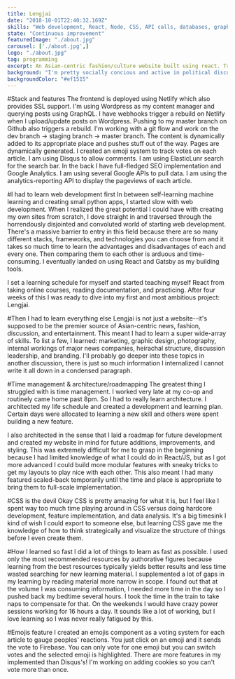 ```yaml
---
title: Lengjai
date: "2018-10-01T22:40:32.169Z"
skills: "Web development, React, Node, CSS, API calls, databases, graphic design, photography, writing, politics, too many to list"
state: "Continuous improvement"
featuredImage: "./about.jpg"
carousel: ['./about.jpg',]
logo: "./about.jpg"
tag: programming
excerpt: An Asian-centric fashion/culture website built using react. Trying to change the world one step at a time.
background: "I'm pretty socially concious and active in political discussions. I wanted to create my own platform to change the conversation."
backgroundColor: "#ef1515"
---
```


#Stack and features
The frontend is deployed using Netlify which also provides SSL support. I'm using Wordpress as my content manager and querying posts using GraphQL. I have webhooks trigger a rebuild on Netlify when I upload/update posts on Wordpress. Pushing to my master branch on Github also triggers a rebuild. I'm working with a git flow and work on the dev branch -> staging branch -> master branch. The content is dynamically added to its appropriate place and pushes stuff out of the way. Pages are dynamically generated. I created an emoji system to track votes on each article. I am using Disqus to allow comments. I am using ElasticLunr search for the search bar. In the back I have full-fledged SEO implementation and Google Analytics. I am using several Google APIs to pull data. I am using the analytics-reporting API to display the pageviews of each article.

#I had to learn web development first
In between self-learning machine learning and creating small python apps, I started slow with web development. When I realized the great potential I could have with creating my own sites from scratch, I dove straight in and traversed through the horrendously disjointed and convoluted world of starting web development. There's a massive barrier to entry in this field because there are so many different stacks, frameworks, and technologies you can choose from and it takes so much time to learn the advantages and disadvantages of each and every one. Then comparing them to each other is arduous and time-consuming. I eventually landed on using React and Gatsby as my building tools. 

I set a learning schedule for myself and started teaching myself React from taking online courses, reading documentation, and practicing. After four weeks of this I was ready to dive into my first and most ambitious project: Lengjai.

#Then I had to learn everything else
Lengjai is not just a website--it's supposed to be the premier source of Asian-centric news, fashion, discussion, and entertainment. This meant I had to learn a super wide-array of skills. To list a few, I learned: marketing, graphic design, photography, internal workings of major news companies, heirachal structure, discussion leadership, and branding. I'll probably go deeper into these topics in another discussion, there is just so much information I internalized I cannot write it all down in a condensed paragraph.

#Time management & architecture/roadmapping
The greatest thing I struggled with is time management. I worked very late at my co-op and routinely came home past 8pm. So I had to really learn architecture. I architected my life schedule and created a development and learning plan. Certain days were allocated to learning a new skill and others were spent building a new feature.

I also architected in the sense that I laid a roadmap for future development and created my website in mind for future additions, improvements, and styling. This was extremely difficult for me to grasp in the beginning because I had limited knowledge of what I could do in React/JS, but as I got more advanced I could build more modular features with sneaky tricks to get my layouts to play nice with each other. This also meant I had many featured scaled-back temporarily until the time and place is appropriate to bring them to full-scale implementation. 

#CSS is the devil
Okay CSS is pretty amazing for what it is, but I feel like I spent way too much time playing around in CSS versus doing hardcore development, feature implementation, and data analysis. It's a big timesink I kind of wish I could export to someone else, but learning CSS gave me the knowledge of how to think strategically and visualize the structure of things before I even create them.

#How I learned so fast
I did a lot of things to learn as fast as possible. I used only the most recommended resources by authorative figures because learning from the best resources typically yields better results and less time wasted searching for new learning material. I supplemented a lot of gaps in my learning by reading material more narrow in scope. I found out that at the volume I was consuming information, I needed more time in the day so I pushed back my bedtime several hours. I took the time in the train to take naps to compensate for that. On the weekends I would have crazy power sessions working for 16 hours a day. It sounds like a lot of working, but I love learning so I was never really fatigued by this.

#Emojis feature
I created an emojis component as a voting system for each article to gauge peoples' reactions. You just click on an emoji and it sends the vote to Firebase. You can only vote for one emoji but you can switch votes and the selected emoji is highlighted. There are more features in my implemented than Disqus's! I'm working on adding cookies so you can't vote more than once.